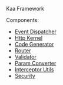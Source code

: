 Kaa Framework

Components:
- [Event Dispatcher](src/EventDispatcher/README.MD)
- [Http Kernel](src/HttpKernel/README.MD)
- [Code Generator](src/CodeGen/README.MD)
- [Router](src/Router/README.MD)
- [Validator](src/Validator/README.MD)
- [Param Converter](src/ParamConverter/README.MD)
- [Interceptor Utils](src/InterceptorUtils/README.MD)
- [Security](src/Security/README.md)
